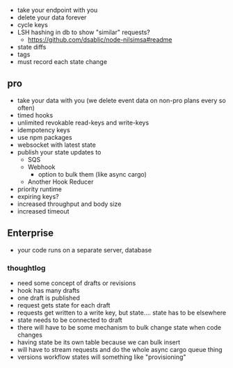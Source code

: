 - take your endpoint with you
- delete your data forever
- cycle keys
- LSH hashing in db to show "similar" requests?
  - https://github.com/dsablic/node-nilsimsa#readme
- state diffs
- tags
- must record each state change

## pro

- take your data with you (we delete event data on non-pro plans every so often)
- timed hooks
- unlimited revokable read-keys and write-keys
- idempotency keys
- use npm packages
- websocket with latest state
- publish your state updates to
  - SQS
  - Webhook
    - option to bulk them (like async cargo)
  - Another Hook Reducer
- priority runtime
- expiring keys?
- increased throughput and body size
- increased timeout

## Enterprise

- your code runs on a separate server, database

### thoughtlog

- need some concept of drafts or revisions
- hook has many drafts
- one draft is published
- request gets state for each draft
- requests get written to a write key, but state.... state has to be elsewhere
- state needs to be connected to draft
- there will have to be some mechanism to bulk change state when code changes
- having state be its own table because we can bulk insert
- will have to stream requests and do the whole async cargo queue thing
- versions workflow states will something like "provisioning"
